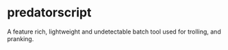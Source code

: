# predatorscript
A feature rich, lightweight and undetectable batch tool used for trolling, and pranking.
